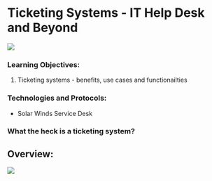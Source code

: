 # Ticketing Systems - IT Help Desk and Beyond   

![](images/.png)

### Learning Objectives:
1. Ticketing systems - benefits, use cases and functionailties

### Technologies and Protocols:
* Solar Winds Service Desk

### What the heck is a ticketing system?

## Overview:

![](images/.png)





